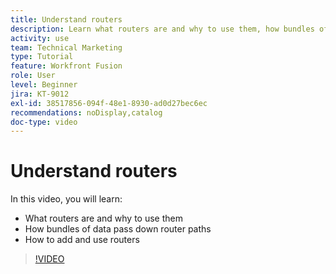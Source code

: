 ```yaml
---
title: Understand routers
description: Learn what routers are and why to use them, how bundles of data pass down router paths, and how to add and use routers, all in [!DNL Adobe Workfront Fusion].
activity: use
team: Technical Marketing
type: Tutorial
feature: Workfront Fusion
role: User
level: Beginner
jira: KT-9012
exl-id: 38517856-094f-48e1-8930-ad0d27bec6ec
recommendations: noDisplay,catalog
doc-type: video
---
```

# Understand routers

In this video, you will learn:

* What routers are and why to use them
* How bundles of data pass down router paths
* How to add and use routers

>[!VIDEO](https://video.tv.adobe.com/v/335271/?quality=12&learn=on)
